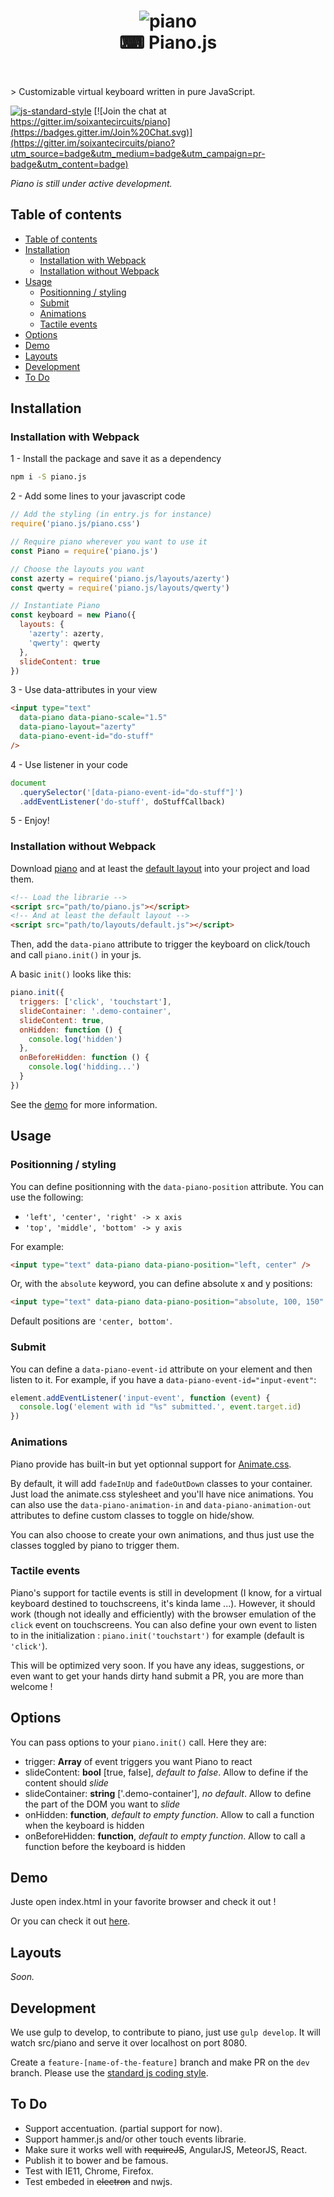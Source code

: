 <h1 align="center">
  <img src="https://rawgit.com/soixantecircuits/piano/master/piano-icon.png" alt="piano">
  <br>
  ⌨ Piano.js
  <br><br>
</h1>
> Customizable virtual keyboard written in pure JavaScript.

[![js-standard-style](https://img.shields.io/badge/code%20style-standard-brightgreen.svg)](http://standardjs.com/)
[![Join the chat at https://gitter.im/soixantecircuits/piano](https://badges.gitter.im/Join%20Chat.svg)](https://gitter.im/soixantecircuits/piano?utm_source=badge&utm_medium=badge&utm_campaign=pr-badge&utm_content=badge)

*Piano is still under active development.*

## Table of contents

<!-- TOC depthFrom:2 depthTo:6 withLinks:1 updateOnSave:1 orderedList:0 -->

- [Table of contents](#table-of-contents)
- [Installation](#installation)
	- [Installation with Webpack](#installation-with-webpack)
	- [Installation without Webpack](#installation-without-webpack)
- [Usage](#usage)
	- [Positionning / styling](#positionning-styling)
	- [Submit](#submit)
	- [Animations](#animations)
	- [Tactile events](#tactile-events)
- [Options](#options)
- [Demo](#demo)
- [Layouts](#layouts)
- [Development](#development)
- [To Do](#to-do)

<!-- /TOC -->


## Installation

### Installation with Webpack

1 - Install the package and save it as a dependency
```bash
npm i -S piano.js
```

2 - Add some lines to your javascript code
```js
// Add the styling (in entry.js for instance)
require('piano.js/piano.css')

// Require piano wherever you want to use it
const Piano = require('piano.js')

// Choose the layouts you want
const azerty = require('piano.js/layouts/azerty')
const qwerty = require('piano.js/layouts/qwerty')

// Instantiate Piano
const keyboard = new Piano({
  layouts: {
    'azerty': azerty,
    'qwerty': qwerty
  },
  slideContent: true
})
```

3 - Use data-attributes in your view
```html
<input type="text"
  data-piano data-piano-scale="1.5"
  data-piano-layout="azerty"
  data-piano-event-id="do-stuff"
/>
```

4 -  Use listener in your code
```js
document
  .querySelector('[data-piano-event-id="do-stuff"]')
  .addEventListener('do-stuff', doStuffCallback)
```

5 -  Enjoy!

### Installation without Webpack

Download [piano](piano.js) and at least the [default layout](layouts/default.js) into your project and load them.

```html
<!-- Load the librarie -->
<script src="path/to/piano.js"></script>
<!-- And at least the default layout -->
<script src="path/to/layouts/default.js"></script>
```

Then, add the `data-piano` attribute to trigger the keyboard on click/touch and call `piano.init()` in your js.

A basic `init()` looks like this:

```js
piano.init({
  triggers: ['click', 'touchstart'],
  slideContainer: '.demo-container',
  slideContent: true,
  onHidden: function () {
    console.log('hidden')
  },
  onBeforeHidden: function () {
    console.log('hidding...')
  }
})
```

See the [demo](#demo) for more information.


## Usage

### Positionning / styling

You can define positionning with the `data-piano-position` attribute. You can use the following:
- `'left', 'center', 'right' -> x axis`
- `'top', 'middle', 'bottom' -> y axis`

For example:
```html
<input type="text" data-piano data-piano-position="left, center" />
```

Or, with the `absolute` keyword, you can define absolute x and y positions:
```html
<input type="text" data-piano data-piano-position="absolute, 100, 150" />
```

Default positions are `'center, bottom'`.


### Submit

You can define a `data-piano-event-id` attribute on your element and then listen to it.
For example, if you have a `data-piano-event-id="input-event"`:

```js
element.addEventListener('input-event', function (event) {
  console.log('element with id "%s" submitted.', event.target.id)
})
```


### Animations

Piano provide has built-in but yet optionnal support for [Animate.css](https://daneden.github.io/animate.css/).

By default, it will add `fadeInUp` and `fadeOutDown` classes to your container. Just load the animate.css stylesheet and you'll have nice animations. You can also use the `data-piano-animation-in` and `data-piano-animation-out` attributes to define custom classes to toggle on hide/show.

You can also choose to create your own animations, and thus just use the classes toggled by piano to trigger them.


### Tactile events

Piano's support for tactile events is still in development (I know, for a virtual keyboard destined to touchscreens, it's kinda lame ...). However, it should work (though not ideally and efficiently) with the browser emulation of the `click` event on touchscreens. You can also define your own event to listen to in the initialization : `piano.init('touchstart')` for example (default is `'click'`).

This will be optimized very soon. If you have any ideas, suggestions, or even want to get your hands dirty hand submit a PR, you are more than welcome !


## Options
You can pass options to your `piano.init()` call. Here they are:
- trigger: **Array** of event triggers you want Piano to react
- slideContent: **bool** [true, false], _default to false_. Allow to define if the content should _slide_
- slideContainer: **string** ['.demo-container'], _no default_. Allow to define the part of the DOM you want to _slide_
- onHidden: **function**, _default to empty function_. Allow to call a function when the keyboard is hidden
- onBeforeHidden: **function**, _default to empty function_. Allow to call a function before the keyboard is hidden


## Demo
Juste open index.html in your favorite browser and check it out ! 

Or you can check it out [here](http://soixantecircuits.github.io/piano).

## Layouts
*Soon.*

## Development
We use gulp to develop, to contribute to piano, just use `gulp develop`. It will watch src/piano and serve it over localhost on port 8080.

Create a `feature-[name-of-the-feature]` branch and make PR on the `dev` branch. Please use the [standard js coding style](https://github.com/feross/standard).

## To Do
- Support accentuation. (partial support for now).
- Support hammer.js and/or other touch events librarie.
- Make sure it works well with ~~requireJS~~, AngularJS, MeteorJS, React.
- Publish it to bower and be famous.
- Test with IE11, Chrome, Firefox.
- Test embeded in ~~electron~~ and nwjs.
